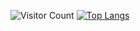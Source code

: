 ![Visitor Count](https://profile-counter.glitch.me/fff122/count.svg)
[![Top Langs](https://github-readme-stats.vercel.app/api/top-langs/?username=fff122)](https://github.com/fff122/github-readme-stats)
